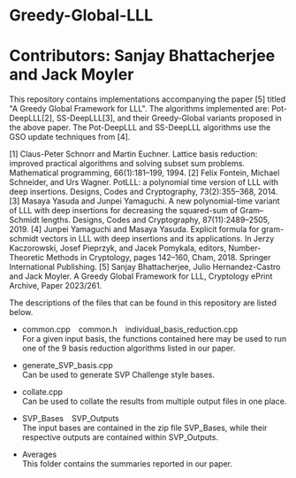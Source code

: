 # Greedy-Global-LLL
# Contributors: Sanjay Bhattacherjee and Jack Moyler

This repository contains implementations accompanying the paper [5] titled "A Greedy Global Framework for LLL".
 The algorithms implemented are: Pot-DeepLLL[2], SS-DeepLLL[3], and their Greedy-Global variants proposed in the above paper.
 The Pot-DeepLLL and SS-DeepLLL algorithms use the GSO update techniques from [4].

 [1] Claus-Peter Schnorr and Martin Euchner. Lattice basis reduction: improved practical algorithms and solving subset sum problems. Mathematical programming, 66(1):181–199, 1994.
 [2] Felix Fontein, Michael Schneider, and Urs Wagner. PotLLL: a polynomial time version of LLL with deep insertions. Designs, Codes and Cryptography, 73(2):355–368, 2014.
 [3] Masaya Yasuda and Junpei Yamaguchi. A new polynomial-time variant of LLL with deep insertions for decreasing the squared-sum of Gram–Schmidt lengths. Designs, Codes and Cryptography, 87(11):2489–2505, 2019.
 [4] Junpei Yamaguchi and Masaya Yasuda. Explicit formula for gram-schmidt vectors in LLL with deep insertions and its applications. In Jerzy Kaczorowski, Josef Pieprzyk, and Jacek Pomykala, editors, Number-Theoretic Methods in Cryptology, pages 142–160, Cham, 2018. Springer International Publishing.
 [5] Sanjay Bhattacherjee, Julio Hernandez-Castro and Jack Moyler. A Greedy Global Framework for LLL, Cryptology ePrint Archive, Paper 2023/261.

The descriptions of the files that can be found in this repository are listed below.

- common.cpp &ensp; common.h &ensp; individual_basis_reduction.cpp  
For a given input basis, the functions contained here may be used to run one of the 9 basis reduction algorithms listed in our paper.

- generate_SVP_basis.cpp  
Can be used to generate SVP Challenge style bases. 

- collate.cpp  
Can be used to collate the results from multiple output files in one place.

- SVP_Bases &ensp; SVP_Outputs  
The input bases are contained in the zip file SVP_Bases, while their respective outputs are contained within SVP_Outputs.

- Averages  
This folder contains the summaries reported in our paper.
